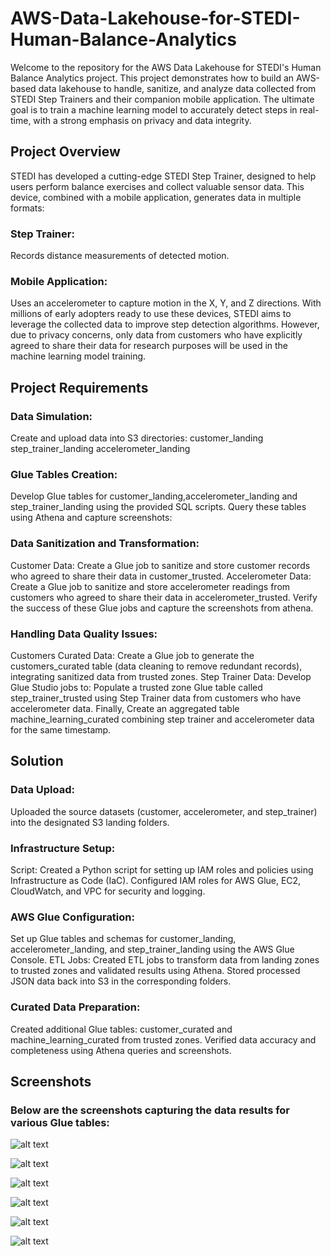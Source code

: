 # AWS-Data-Lakehouse-for-STEDI-Human-Balance-Analytics

Welcome to the repository for the AWS Data Lakehouse for STEDI's Human Balance Analytics project. This project demonstrates how to build an AWS-based data lakehouse to handle, sanitize, and analyze data collected from STEDI Step Trainers and their companion mobile application. The ultimate goal is to train a machine learning model to accurately detect steps in real-time, with a strong emphasis on privacy and data integrity.

## Project Overview
STEDI has developed a cutting-edge STEDI Step Trainer, designed to help users perform balance exercises and collect valuable sensor data. This device, combined with a mobile application, generates data in multiple formats:

### Step Trainer: 
Records distance measurements of detected motion.

### Mobile Application: 
Uses an accelerometer to capture motion in the X, Y, and Z directions.
With millions of early adopters ready to use these devices, STEDI aims to leverage the collected data to improve step detection algorithms. However, due to privacy concerns, only data from customers who have explicitly agreed to share their data for research purposes will be used in the machine learning model training.

## Project Requirements

### Data Simulation:
Create and upload data into S3 directories:
customer_landing
step_trainer_landing
accelerometer_landing

### Glue Tables Creation:
Develop Glue tables for customer_landing,accelerometer_landing and step_trainer_landing using the provided SQL scripts.
Query these tables using Athena and capture screenshots:

### Data Sanitization and Transformation:
Customer Data: Create a Glue job to sanitize and store customer records who agreed to share their data in customer_trusted.
Accelerometer Data: Create a Glue job to sanitize and store accelerometer readings from customers who agreed to share their data in accelerometer_trusted.
Verify the success of these Glue jobs and capture the screenshots from athena.

### Handling Data Quality Issues:
Customers Curated Data: Create a Glue job to generate the customers_curated table (data cleaning to remove redundant records), integrating sanitized data from trusted zones.
Step Trainer Data: Develop Glue Studio jobs to: Populate a trusted zone Glue table called step_trainer_trusted using Step Trainer 
data from customers who have accelerometer data. Finally, Create an aggregated table machine_learning_curated combining step trainer and accelerometer data for the same timestamp.

## Solution

### Data Upload:
Uploaded the source datasets (customer, accelerometer, and step_trainer) into the designated S3 landing folders.

### Infrastructure Setup:
Script: Created a Python script for setting up IAM roles and policies using Infrastructure as Code (IaC). Configured IAM roles for AWS Glue, EC2, CloudWatch, and VPC for security and logging.

### AWS Glue Configuration:
Set up Glue tables and schemas for customer_landing, accelerometer_landing, and step_trainer_landing using the AWS Glue Console.
ETL Jobs: Created ETL jobs to transform data from landing zones to trusted zones and validated results using Athena. Stored processed JSON data back into S3 in the corresponding folders.

### Curated Data Preparation:
Created additional Glue tables: customer_curated and machine_learning_curated from trusted zones.
Verified data accuracy and completeness using Athena queries and screenshots.

## Screenshots
### Below are the screenshots capturing the data results for various Glue tables:

![alt text](Screenshots/customer_landing.png)

![alt text](Screenshots/customer_landing.png)

![alt text](Screenshots/customer_landing.png)

![alt text](Screenshots/customer_landing.png)

![alt text](Screenshots/customer_landing.png)

![alt text](Screenshots/customer_landing.png)
